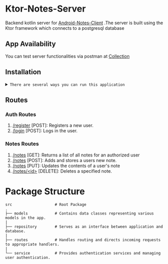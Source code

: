 # Ktor-Notes-Server

Backend kotlin server for [Android-Notes-Client](https://github.com/carrot2803/android-notes-client.git) .The server is
built using the Ktor framework which connects to a postgresql database

## App Availability

You can test server functionalities via postman
at [Collection](https://www.postman.com/maintenance-saganist-72934879/workspace/notes/collection/26820239-a2a0273a-4f10-4331-840d-d8117e901da0)

## Installation

<details>
<summary><code>There are several ways you can run this application</code></summary>

- [Downloading repository as ZIP](https://github.com/carrot2803/ktor-notes-server/archive/refs/heads/master.zip)
- Running the following command in a terminal, assuming you have [GitHub CLI](https://cli.github.com/) installed:

```sh
git clone https://github.com/carrot2803/ktor-notes-server.git
```

</details>

## Routes

### Auth Routes

1. <u>/register</u> [POST]: Registers a new user.
2. <u>/login</u> [POST]: Logs in the user.

### Notes Routes

1. <u>/notes</u> [GET]: Returns a list of all notes for an authorized user
2. <u>/notes</u> [POST]: Adds and stores a users new note.
3. <u>/notes</u> [PUT]: Updates the contents of a user's note
4. <u>/notes/&lt;id&gt;</u> [DELETE]: Deletes a specified note.

# Package Structure

    src                   # Root Package
    .
    ├── models            # Contains data classes representing various models in the app.
    |
    ├── repository        # Serves as an interface between application and database.
    |   
    ├── routes            # Handles routing and directs incoming requests to appropriate handlers.
    |
    └── service           # Provides authentication services and managing user authentication.
